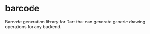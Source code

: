 # barcode

Barcode generation library for Dart that can generate generic drawing operations for any backend.
